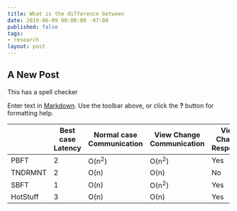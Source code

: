 ```yaml
---
title: What is the difference between
date: 2019-06-09 00:00:00 -07:00
published: false
tags:
- research
layout: post
---
```


## A New Post

This has a spell checker 

Enter text in [Markdown](http://daringfireball.net/projects/markdown/). Use the toolbar above, or click the **?** button for formatting help.

|          	| Best case Latency  	| Normal case Communication  	| View Change Communication  	| View Change Resposive 	|
|----------	|--------------------	|----------------------------	|----------------------------	|-----------------------	|
| PBFT     	| 2                  	|  O(n<sup>2</sup>)                    	| O(n<sup>2</sup>)                     	| Yes                   	|
| TNDRMNT  	| 2                  	| O(n)                       	| O(n)                       	| No                    	|
| SBFT     	| 1                  	| O(n)                       	| O(n<sup>2</sup>)                     	| Yes                   	|
| HotStuff 	| 3                  	| O(n)                       	| O(n)                       	| Yes                   	|



